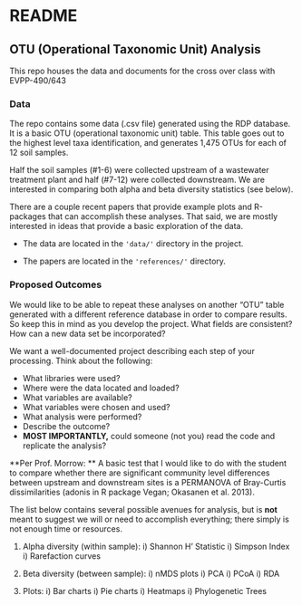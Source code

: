 # README

## OTU (Operational Taxonomic Unit) Analysis

This repo houses the data and documents for the cross over class with EVPP-490/643


### Data

The repo contains some data (.csv file) generated using the RDP database. It is a basic OTU (operational taxonomic unit) table. This table goes out to the highest level taxa identification, and generates 1,475 OTUs for each of 12 soil samples.

Half the soil samples (#1-6) were collected upstream of a wastewater treatment plant and half (#7-12) were collected downstream. We are interested in comparing both alpha and beta diversity statistics (see below).

There are a couple recent papers that provide example plots and R-packages that can accomplish these analyses.  That said, we are mostly interested in ideas that provide a basic exploration of the data.

* The data are located in the `'data/'` directory in the project.

* The papers are located in the `'references/'` directory.


### Proposed Outcomes

We would like to be able to repeat these analyses on another “OTU” table generated with a different reference database in order to compare results.  So keep this in mind as you develop the project.  What fields are consistent?  How can a new data set be incorporated?

We want a well-documented project describing each step of your processing.  Think about the following:

* What libraries were used?  
* Where were the data located and loaded?  
* What variables are available?  
* What variables were chosen and used?  
* What analysis were performed?  
* Describe the outcome?  
* **MOST IMPORTANTLY,** could someone (not you) read the code and replicate the analysis?

**Per Prof. Morrow: ** A basic test that I would like to do with the student to compare whether there are significant community level differences between upstream and downstream sites is a PERMANOVA of Bray-Curtis dissimilarities (adonis in R package Vegan; Okasanen et al. 2013).

The list below contains several possible avenues for analysis, but is **not** meant to suggest we will or need to accomplish everything; there simply is not enough time or resources.

1) Alpha diversity (within sample):
    i) Shannon H’ Statistic
    i) Simpson Index
    i) Rarefaction curves

2) Beta diversity (between sample):
    i) nMDS plots
    i) PCA
    i) PCoA
    i) RDA  
  
3) Plots:
    i) Bar charts
    i) Pie charts
    i) Heatmaps
    i) Phylogenetic Trees

